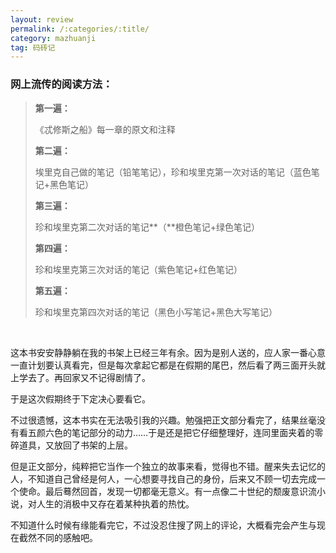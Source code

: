 ```yaml
---
layout: review
permalink: /:categories/:title/
category: mazhuanji
tag: 码砖记
---
```


### 网上流传的阅读方法：

> **第一遍：**
>
> 《忒修斯之船》每一章的原文和注释
>
> **第二遍：**
>
> 埃里克自己做的笔记（铅笔笔记），珍和埃里克第一次对话的笔记（蓝色笔记+黑色笔记）
>
> **第三遍：**
>
> 珍和埃里克第二次对话的笔记**（**橙色笔记+绿色笔记） 
>
> **第四遍：**
>
> 珍和埃里克第三次对话的笔记（紫色笔记+红色笔记）
>
> **第五遍：**
>
> 珍和埃里克第四次对话的笔记（黑色小写笔记+黑色大写笔记）

<br>

这本书安安静静躺在我的书架上已经三年有余。因为是别人送的，应人家一番心意一直计划要认真看完，但是每次拿起它都是在假期的尾巴，然后看了两三面开头就上学去了。再回家又不记得剧情了。

于是这次假期终于下定决心要看它。

不过很遗憾，这本书实在无法吸引我的兴趣。勉强把正文部分看完了，结果丝毫没有看五颜六色的笔记部分的动力……于是还是把它仔细整理好，连同里面夹着的零碎道具，又放回了书架的上层。

但是正文部分，纯粹把它当作一个独立的故事来看，觉得也不错。醒来失去记忆的人，不知道自己曾经是何人，一心想要寻找自己的身份，后来又不顾一切去完成一个使命。最后蓦然回首，发现一切都毫无意义。有一点像二十世纪的颓废意识流小说，对人生的消极中又存在着某种执着的热忱。

不知道什么时候有缘能看完它，不过没忍住搜了网上的评论，大概看完会产生与现在截然不同的感触吧。

